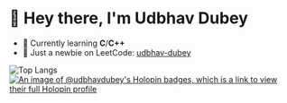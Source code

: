  # 👋 Hey there, I'm Udbhav Dubey

- 🌱 Currently learning **C**/**C++**
- 🚀 Just a newbie on LeetCode: [udbhav-dubey](https://leetcode.com/u/udbhav-dubey/)



![Top Langs](https://github-readme-stats.vercel.app/api/top-langs/?username=Udbhav-Dubey&layout=compact&theme=radical)
[![An image of @udbhavdubey's Holopin badges, which is a link to view their full Holopin profile](https://holopin.me/udbhavdubey)](https://holopin.io/@udbhavdubey)
